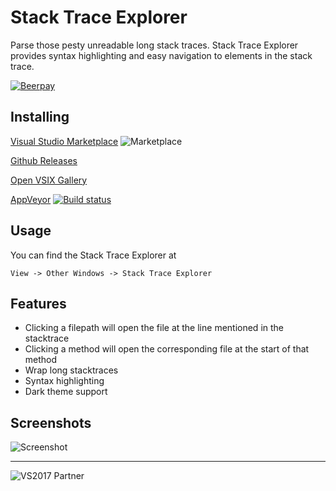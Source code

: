 # Stack Trace Explorer
Parse those pesty unreadable long stack traces. Stack Trace Explorer provides syntax highlighting and easy navigation to elements in the stack trace.

[![Beerpay](https://beerpay.io/sboulema/StackTraceExplorer/badge.svg?style=flat)](https://beerpay.io/sboulema/StackTraceExplorer)

## Installing
[Visual Studio Marketplace](https://marketplace.visualstudio.com/vsgallery/0886a4d9-35e3-431a-b86c-bf0e346ad036) ![Marketplace](http://vsmarketplacebadge.apphb.com/version-short/0886a4d9-35e3-431a-b86c-bf0e346ad036.svg)

[Github Releases](https://github.com/sboulema/StackTraceExplorer/releases)

[Open VSIX Gallery](http://vsixgallery.com/extension/StackTraceExplorer.Samir%20Boulema/)

[AppVeyor](https://ci.appveyor.com/project/sboulema/stacktraceexplorer)
[![Build status](https://ci.appveyor.com/api/projects/status/topfx6jokbg26qs9?svg=true)](https://ci.appveyor.com/project/sboulema/stacktraceexplorer)

## Usage
You can find the Stack Trace Explorer at

`View -> Other Windows -> Stack Trace Explorer`

## Features
- Clicking a filepath will open the file at the line mentioned in the stacktrace
- Clicking a method will open the corresponding file at the start of that method
- Wrap long stacktraces
- Syntax highlighting
- Dark theme support

## Screenshots
![Screenshot](http://i.imgur.com/iAFZxRe.png)

---

![VS2017 Partner](http://i.imgur.com/wlgwRF1.png)